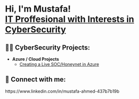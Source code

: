 <h1>Hi, I'm Mustafa! <br/><a href="https://github.com/Mustafa9779">IT Proffesional with <a href="https://www.linkedin.com/in//mustafa-ahmed-437b7b19b/">Interests in CyberSecurity</a>

<h2>👨‍💻 CyberSecurity Projects:</h2>

- <b>Azure / Cloud Projects </b>
  - [Creating a Live SOC/Honeynet in Azure](https://github.com/joshmadakor1/Algorithms-Practice)
  
<h2> 🤳 Connect with me:</h2>
https://www.linkedin.com/in/mustafa-ahmed-437b7b19b


[twitter]: https://twitter.com/joshmadakor
[youtube]: https://www.youtube.com/c/joshmadakor
[instagram]: https://www.instagram.com/joshmadakor/


<!--
**joshmadakor1/joshmadakor1** is a ✨ _special_ ✨ repository because its `README.md` (this file) appears on your GitHub profile.

Here are some ideas to get you started:

- 🔭 I’m currently working on Cloud Soc Project
- 🌱 I’m currently learning everything cyber security
- 👯 I’m looking to collaborate on ...
- 🤔 I’m looking for help with ...
- 💬 Ask me about ...
- 📫 How to reach me: ...
- 😄 Pronouns: ...
- ⚡ Fun fact: ...
-->
